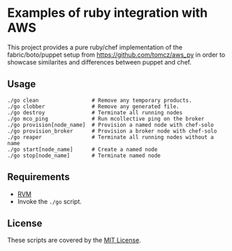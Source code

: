 Examples of ruby integration with AWS
=====================================

This project provides a pure ruby/chef implementation of the fabric/boto/puppet setup from https://github.com/tomcz/aws_py
in order to showcase similarites and differences between puppet and chef.

Usage
-----

    ./go clean                 # Remove any temporary products.
    ./go clobber               # Remove any generated file.
    ./go destroy               # Terminate all running nodes
    ./go mco_ping              # Run mcollective ping on the broker
    ./go provision[node_name]  # Provision a named node with chef-solo
    ./go provision_broker      # Provision a broker node with chef-solo
    ./go reaper                # Terminate all running nodes without a name
    ./go start[node_name]      # Create a named node
    ./go stop[node_name]       # Terminate named node

Requirements
------------

- [RVM](https://rvm.io/)
- Invoke the `./go` script.

License
-------

These scripts are covered by the [MIT License](http://www.opensource.org/licenses/mit-license.php).
